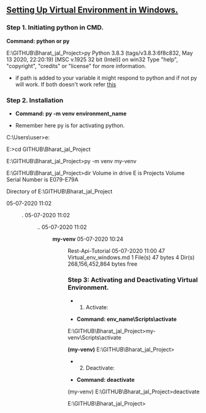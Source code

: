 ## [Setting Up Virtual Environment in Windows.](https://youtu.be/x1cbYa2SSlE)

### Step 1. Initiating python in CMD.

**Command: python or py**


E:\GITHUB\Bharat_jal_Project>py
Python 3.8.3 (tags/v3.8.3:6f8c832, May 13 2020, 22:20:19) [MSC v.1925 32 bit (Intel)] on win32
Type "help", "copyright", "credits" or "license" for more information.
>>>

- if path is added to your variable it might respond to python and if not py will work. If both doesn't work refer [this](https://stackoverflow.com/questions/13596505/python-not-working-in-command-prompt)

### Step 2. Installation

- **Command: py -m venv environment_name**

- Remember here py is for activating python.

C:\Users\user>e:

E:\>cd GITHUB\Bharat_jal_Project

E:\GITHUB\Bharat_jal_Project>py -m venv my-venv

E:\GITHUB\Bharat_jal_Project>dir
 Volume in drive E is Projects
 Volume Serial Number is E079-E79A

 Directory of E:\GITHUB\Bharat_jal_Project

05-07-2020  11:02    <DIR>          .
05-07-2020  11:02    <DIR>          ..
05-07-2020  11:02    <DIR>          **my-venv**
05-07-2020  10:24    <DIR>          Rest-Api-Tutorial
05-07-2020  11:00                47 Virtual_env_windows.md
               1 File(s)             47 bytes
               4 Dir(s)  268,156,452,864 bytes free


### Step 3: Activating and Deactivating Virtual Environment.

- 1. Activate:

- **Command: env_name\Scripts\activate**

E:\GITHUB\Bharat_jal_Project>my-venv\Scripts\activate

**(my-venv)** E:\GITHUB\Bharat_jal_Project>

- 2. Deactivate:

- **Command: deactivate**

(my-venv) E:\GITHUB\Bharat_jal_Project>deactivate

E:\GITHUB\Bharat_jal_Project>
